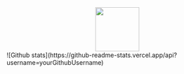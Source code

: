 <div id="header" align="center">
  <img src="https://media.giphy.com/media/M9gbBd9nbDrOTu1Mqx/giphy.gif" width="100"/>
</div>
![Github stats](https://github-readme-stats.vercel.app/api?username=yourGithubUsername)
